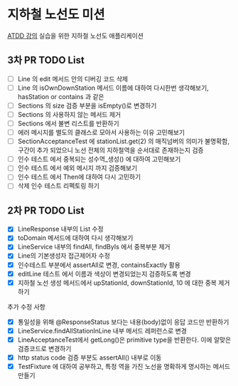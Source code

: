 # 지하철 노선도 미션

[ATDD 강의](https://edu.nextstep.camp/c/R89PYi5H) 실습을 위한 지하철 노선도 애플리케이션

## 3차 PR TODO List

- [ ] Line 의 edit 메서드 안의 디버깅 코드 삭제
- [ ] Line 의 isOwnDownStation 메서드 이름에 대하여 다시한번 생각해보기, hasStation or contains 과 같은
- [ ] Sections 의 size 검증 부분을 isEmpty()로 변경하기
- [ ] Sections 의 사용하지 않는 메서드 제거
- [ ] Sections 에서 불변 리스트를 반환하기
- [ ] 에러 메시지를 별도의 클래스로 모아서 사용하는 이유 고민해보기
- [ ] SectionAcceptanceTest 에 stationList.get(2) 의 매직넘버의 의미가 불명확함, 구간이 추가 되었으니 노선 전체의 지하철역을 순서대로 존재하는지 검증
- [ ] 인수 테스트 에서 중복되는 성수역_생성() 에 대하여 고민해보기
- [ ] 인수 테스트 에서 예외 메시지 까지 검증해보기
- [ ] 인수 테스트 에서 Then에 대하여 다시 고민하기
- [ ] 삭제 인수 테스트 리펙토링 하기

## 2차 PR TODO List

- [x] LineResponse 내부의 List<Station> 수정
- [x] toDomain 메서드에 대하여 다시 생각해보기
- [x] LineService 내부의 findAll, findByIs 에서 중복부분 제거
- [x] Line의 기본생성자 접근제어자 수정
- [x] 인수테스트 부분에서 assertAll로 변경, containsExactly 활용
- [x] editLine 테스트 에서 이름과 색상이 변경되었는지 검증하도록 변경
- [x] 지하철 노선 생성 메서드에서 upStationId, downStationId, 10 에 대한 중복 제거하기

추가 수정 사항

- [x] 통일성을 위해 @ResponseStatus 보다는 내용(body)없이 응답 코드만 반환하기
- [x] LineService.findAllStationInLine 내부 메서드 레퍼런스로 변경
- [x] LineAcceptanceTest에서 getLong()은 primitive type을 반환한다. 이에 알맞은 검증코드로 변경하기
- [x] http status code 검증 부분도 assertAll() 내부로 이동
- [x] TestFixture 에 대하여 공부하고, 특정 역을 가진 노선을 명확하게 명시하는 메서드 만들기
